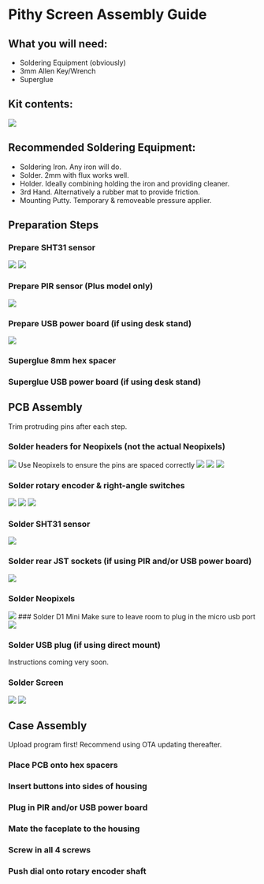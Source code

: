 # Pithy Screen Assembly Guide

## What you will need:
* Soldering Equipment (obviously)
* 3mm Allen Key/Wrench
* Superglue

## Kit contents:
<img src="https://raw.githubusercontent.com//ioios-io/assembly/main/assets/S%20All.jpeg">

## Recommended Soldering Equipment:
* Soldering Iron. Any iron will do.
* Solder. 2mm with flux works well.
* Holder. Ideally combining holding the iron and providing cleaner.
* 3rd Hand. Alternatively a rubber mat to provide friction.
* Mounting Putty. Temporary & removeable pressure applier.

## Preparation Steps
### Prepare SHT31 sensor
<img src="https://raw.githubusercontent.com//ioios-io/assembly/main/assets/C%20SHT%201.jpeg">
<img src="https://raw.githubusercontent.com//ioios-io/assembly/main/assets/C%20SHT%202.jpeg">

### Prepare PIR sensor (Plus model only)
<img src="https://raw.githubusercontent.com//ioios-io/assembly/main/assets/C%20PIR%201.jpeg">

### Prepare USB power board (if using desk stand)
<img src="https://raw.githubusercontent.com//ioios-io/assembly/main/assets/C%20Micro%201.jpeg">

### Superglue 8mm hex spacer
### Superglue USB power board (if using desk stand)

## PCB Assembly
Trim protruding pins after each step.

### Solder headers for Neopixels (not the actual Neopixels)
<img src="https://raw.githubusercontent.com//ioios-io/assembly/main/assets/S%20Neopixel%201.jpeg">
Use Neopixels to ensure the pins are spaced correctly
<img src="https://raw.githubusercontent.com//ioios-io/assembly/main/assets/S%20Neopixel%202.jpeg">
<img src="https://raw.githubusercontent.com//ioios-io/assembly/main/assets/S%20Neopixel%203.jpeg">
<img src="https://raw.githubusercontent.com//ioios-io/assembly/main/assets/S%20Neopixel%204.jpeg">

### Solder rotary encoder & right-angle switches
<img src="https://raw.githubusercontent.com//ioios-io/assembly/main/assets/S%20Basics%201.jpeg">
<img src="https://raw.githubusercontent.com//ioios-io/assembly/main/assets/S%20Basics%202.jpeg">
<img src="https://raw.githubusercontent.com//ioios-io/assembly/main/assets/S%20Basics%203.jpeg">

### Solder SHT31 sensor
<img src="https://raw.githubusercontent.com//ioios-io/assembly/main/assets/C%20SHT%203.jpeg">

### Solder rear JST sockets (if using PIR and/or USB power board)
<img src="https://raw.githubusercontent.com//ioios-io/assembly/main/assets/S%20JST%201.jpeg">

### Solder Neopixels
<img src="https://raw.githubusercontent.com//ioios-io/assembly/main/assets/S%20D1%201.jpeg">
### Solder D1 Mini
Make sure to leave room to plug in the micro usb port
<img src="https://raw.githubusercontent.com//ioios-io/assembly/main/assets/S%20D1%202.jpeg">

### Solder USB plug (if using direct mount)
Instructions coming very soon.

### Solder Screen
<img src="https://raw.githubusercontent.com//ioios-io/assembly/main/assets/S%20Screen%201.jpeg">
<img src="https://raw.githubusercontent.com//ioios-io/assembly/main/assets/S%20Screen%202.jpeg">

## Case Assembly
Upload program first! Recommend using OTA updating thereafter.

### Place PCB onto hex spacers
### Insert buttons into sides of housing
### Plug in PIR and/or USB power board
### Mate the faceplate to the housing
### Screw in all 4 screws
### Push dial onto rotary encoder shaft
